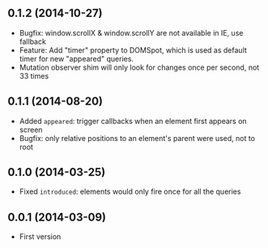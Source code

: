 ## 0.1.2 (2014-10-27)

* Bugfix: window.scrollX & window.scrollY are not available in IE, use fallback
* Feature: Add "timer" property to DOMSpot, which is used as default timer for
  new "appeared" queries.
* Mutation observer shim will only look for changes once per second, not 33 times

## 0.1.1 (2014-08-20)

* Added `appeared`: trigger callbacks when an element first appears on screen
* Bugfix: only relative positions to an element's parent were used, not to root

## 0.1.0 (2014-03-25)

* Fixed `introduced`: elements would only fire once for all the queries

## 0.0.1 (2014-03-09)

* First version